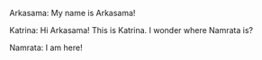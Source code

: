 
Arkasama: My name is Arkasama!

Katrina: Hi Arkasama! This is Katrina. I wonder where Namrata is?

Namrata: I am here!
